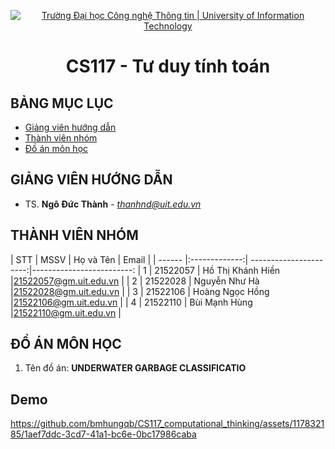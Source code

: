 <p align="center">
  <a href="https://www.uit.edu.vn/" title="Trường Đại học Công nghệ Thông tin" style="border: 5;">
    <img src="https://i.imgur.com/WmMnSRt.png" alt="Trường Đại học Công nghệ Thông tin | University of Information Technology">
  </a>
</p>

<!-- Title -->
<h1 align="center"><b>CS117 - Tư duy tính toán</b></h1>



## BẢNG MỤC LỤC
* [ Giảng viên hướng dẫn](#giangvien)
* [ Thành viên nhóm](#thanhvien)
* [ Đồ án môn học](#doan)
## GIẢNG VIÊN HƯỚNG DẪN
<a name="giangvien"></a>
* TS. **Ngô Đức Thành** - *thanhnd@uit.edu.vn*

## THÀNH VIÊN NHÓM
<a name="thanhvien"></a>
| STT    | MSSV          | Họ và Tên               | Email                   |
| ------ |:-------------:| ----------------------:|-------------------------:
| 1      | 21522057      | Hồ Thị Khánh Hiền       |21522057@gm.uit.edu.vn   |
| 2      | 21522028      | Nguyễn Như Hà           |21522028@gm.uit.edu.vn   |
| 3      | 21522106      | Hoàng Ngọc Hồng         |21522106@gm.uit.edu.vn   |
| 4      | 21522110      | Bùi Mạnh Hùng           |21522110@gm.uit.edu.vn   |
## ĐỒ ÁN MÔN HỌC
<a name="doan"></a>
1. Tên đồ án: **UNDERWATER GARBAGE CLASSIFICATIO**

## Demo
https://github.com/bmhungqb/CS117_computational_thinking/assets/117832185/1aef7ddc-3cd7-41a1-bc6e-0bc17986caba

